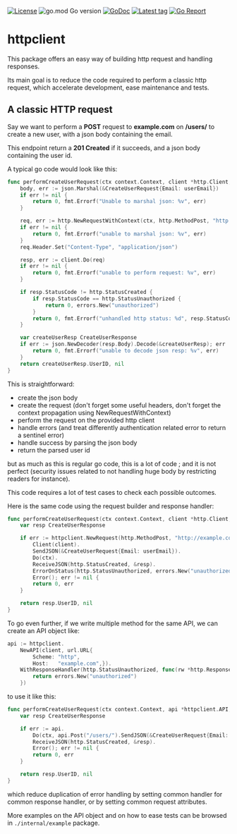[![License](https://img.shields.io/badge/license-MIT-blue)](https://choosealicense.com/licenses/mit/)
![go.mod Go version](https://img.shields.io/github/go-mod/go-version/krostar/httpclient?label=go)
[![GoDoc](https://img.shields.io/badge/godoc-reference-blue.svg)](https://pkg.go.dev/github.com/krostar/httpclient)
[![Latest tag](https://img.shields.io/github/v/tag/krostar/httpclient)](https://github.com/krostar/httpclient/tags)
[![Go Report](https://goreportcard.com/badge/github.com/krostar/httpclient)](https://goreportcard.com/report/github.com/krostar/httpclient)

# httpclient

This package offers an easy way of building http request and handling responses.

Its main goal is to reduce the code required to perform a classic http request, which accelerate development, ease maintenance and tests.

## A classic HTTP request

Say we want to perform a **POST** request to **example.com** on **/users/** to create a new user, with a json body containing the email.

This endpoint return a **201 Created** if it succeeds, and a json body containing the user id.

A typical go code would look like this:

```go
func performCreateUserRequest(ctx context.Context, client *http.Client, userEmail string) (uint64, error) {
	body, err := json.Marshal(&CreateUserRequest{Email: userEmail})
	if err != nil {
		return 0, fmt.Errorf("Unable to marshal json: %v", err)
	}

	req, err := http.NewRequestWithContext(ctx, http.MethodPost, "http://example.com/users/", bytes.NewReader(body))
	if err != nil {
		return 0, fmt.Errorf("unable to marshal json: %v", err)
	}
	req.Header.Set("Content-Type", "application/json")

	resp, err := client.Do(req)
	if err != nil {
		return 0, fmt.Errorf("unable to perform request: %v", err)
	}

	if resp.StatusCode != http.StatusCreated {
		if resp.StatusCode == http.StatusUnauthorized {
			return 0, errors.New("unauthorized")
		}
		return 0, fmt.Errorf("unhandled http status: %d", resp.StatusCode)
	}

	var createUserResp CreateUserResponse
	if err := json.NewDecoder(resp.Body).Decode(&createUserResp); err != nil {
		return 0, fmt.Errorf("unable to decode json resp: %v", err)
	}
	return createUserResp.UserID, nil
}
```

This is straightforward:
- create the json body
- create the request (don't forget some useful headers, don't forget the context propagation using NewRequestWithContext)
- perform the request on the provided http client
- handle errors (and treat differently authentication related error to return a sentinel error)
- handle success by parsing the json body
- return the parsed user id

but as much as this is regular go code, this is a lot of code ; and it is not perfect (security issues related to not handling huge body by restricting readers for instance).

This code requires a lot of test cases to check each possible outcomes.

Here is the same code using the request builder and response handler:

```go
func performCreateUserRequest(ctx context.Context, client *http.Client, userEmail string) (uint64, error) {
	var resp CreateUserResponse

	if err := httpclient.NewRequest(http.MethodPost, "http://example.com/users/").
		Client(client).
		SendJSON(&CreateUserRequest{Email: userEmail}).
		Do(ctx).
		ReceiveJSON(http.StatusCreated, &resp).
		ErrorOnStatus(http.StatusUnauthorized, errors.New("unauthorized")).
		Error(); err != nil {
		return 0, err
	}

	return resp.UserID, nil
}
```

To go even further, if we write multiple method for the same API, we can create an API object like:
```go 
api := httpclient.
	NewAPI(client, url.URL{
		Scheme: "http",
		Host:   "example.com",}).
	WithResponseHandler(http.StatusUnauthorized, func(rw *http.Response) error {
		return errors.New("unauthorized")
	})
```

to use it like this:

```go
func performCreateUserRequest(ctx context.Context, api *httpclient.API, userEmail string) (uint64, error) {
	var resp CreateUserResponse

	if err := api.
		Do(ctx, api.Post("/users/").SendJSON(&CreateUserRequest{Email: userEmail})).
		ReceiveJSON(http.StatusCreated, &resp).
		Error(); err != nil {
		return 0, err
	}

	return resp.UserID, nil
}
```

which reduce duplication of error handling by setting common handler for common response handler, or by setting common request attributes.

More examples on the API object and on how to ease tests can be browsed in `./internal/example` package.